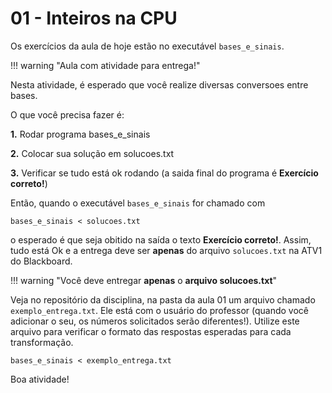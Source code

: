 # 01 - Inteiros na CPU

Os exercícios da aula de hoje estão no executável `bases_e_sinais`.

!!! warning "Aula com atividade para entrega!"

Nesta atividade, é esperado que você realize diversas conversoes entre bases.

O que você precisa fazer é:

**1.** Rodar programa bases_e_sinais

**2.** Colocar sua solução em solucoes.txt

**3.** Verificar se tudo está ok rodando (a saida final do programa é **Exercício correto!**)


Então, quando o executável `bases_e_sinais` for chamado com

```
bases_e_sinais < solucoes.txt
```
o esperado é que seja obitido na saída o texto **Exercício correto!**. Assim, tudo está Ok e a entrega deve ser **apenas** do arquivo `solucoes.txt` na ATV1 do Blackboard.

!!! warning "Você deve entregar **apenas** o **arquivo solucoes.txt**"


Veja no repositório da disciplina, na pasta da aula 01 um arquivo chamado `exemplo_entrega.txt`. Ele está com o usuário do professor (quando você adicionar o seu, os números solicitados serão diferentes!). Utilize este arquivo para verificar o formato das respostas esperadas para cada transformação.

```
bases_e_sinais < exemplo_entrega.txt
```

Boa atividade!